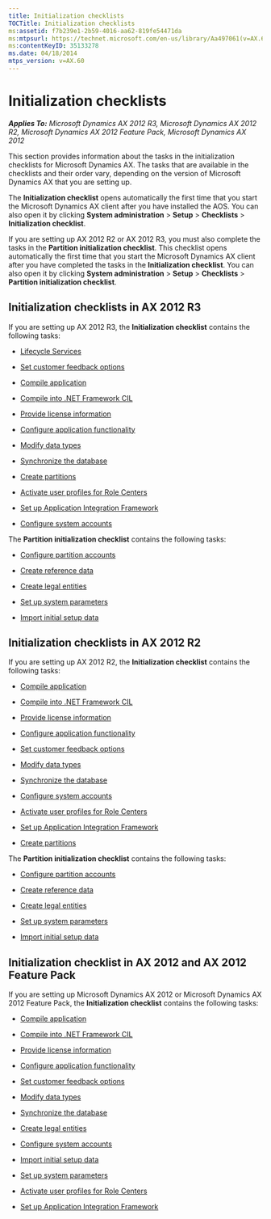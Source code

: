 ```yaml
---
title: Initialization checklists
TOCTitle: Initialization checklists
ms:assetid: f7b239e1-2b59-4016-aa62-819fe54471da
ms:mtpsurl: https://technet.microsoft.com/en-us/library/Aa497061(v=AX.60)
ms:contentKeyID: 35133278
ms.date: 04/18/2014
mtps_version: v=AX.60
---
```


# Initialization checklists 


_**Applies To:** Microsoft Dynamics AX 2012 R3, Microsoft Dynamics AX 2012 R2, Microsoft Dynamics AX 2012 Feature Pack, Microsoft Dynamics AX 2012_

This section provides information about the tasks in the initialization checklists for Microsoft Dynamics AX. The tasks that are available in the checklists and their order vary, depending on the version of Microsoft Dynamics AX that you are setting up.

The **Initialization checklist** opens automatically the first time that you start the Microsoft Dynamics AX client after you have installed the AOS. You can also open it by clicking **System administration** \> **Setup** \> **Checklists** \> **Initialization checklist**.

If you are setting up AX 2012 R2 or AX 2012 R3, you must also complete the tasks in the **Partition initialization checklist**. This checklist opens automatically the first time that you start the Microsoft Dynamics AX client after you have completed the tasks in the **Initialization checklist**. You can also open it by clicking **System administration** \> **Setup** \> **Checklists** \> **Partition initialization checklist**.

## Initialization checklists in AX 2012 R3

If you are setting up AX 2012 R3, the **Initialization checklist** contains the following tasks:

  - [Lifecycle Services](http://go.microsoft.com/fwlink/?linkid=306510)

  - [Set customer feedback options](set-customer-feedback-options.md)

  - [Compile application](compile-application.md)

  - [Compile into .NET Framework CIL](compile-into-net-framework-cil.md)

  - [Provide license information](provide-license-information.md)

  - [Configure application functionality](configure-application-functionality.md)

  - [Modify data types](modify-data-types.md)

  - [Synchronize the database](synchronize-the-database.md)

  - [Create partitions](create-partitions.md)

  - [Activate user profiles for Role Centers](activate-user-profiles-for-role-centers.md)

  - [Set up Application Integration Framework](set-up-application-integration-framework.md)

  - [Configure system accounts](configure-system-accounts.md)

The **Partition initialization checklist** contains the following tasks:

  - [Configure partition accounts](configure-partition-accounts.md)

  - [Create reference data](create-reference-data.md)

  - [Create legal entities](create-legal-entities.md)

  - [Set up system parameters](set-up-system-parameters.md)

  - [Import initial setup data](import-initial-setup-data.md)

## Initialization checklists in AX 2012 R2

If you are setting up AX 2012 R2, the **Initialization checklist** contains the following tasks:

  - [Compile application](compile-application.md)

  - [Compile into .NET Framework CIL](compile-into-net-framework-cil.md)

  - [Provide license information](provide-license-information.md)

  - [Configure application functionality](configure-application-functionality.md)

  - [Set customer feedback options](set-customer-feedback-options.md)

  - [Modify data types](modify-data-types.md)

  - [Synchronize the database](synchronize-the-database.md)

  - [Configure system accounts](configure-system-accounts.md)

  - [Activate user profiles for Role Centers](activate-user-profiles-for-role-centers.md)

  - [Set up Application Integration Framework](set-up-application-integration-framework.md)

  - [Create partitions](create-partitions.md)

The **Partition initialization checklist** contains the following tasks:

  - [Configure partition accounts](configure-partition-accounts.md)

  - [Create reference data](create-reference-data.md)

  - [Create legal entities](create-legal-entities.md)

  - [Set up system parameters](set-up-system-parameters.md)

  - [Import initial setup data](import-initial-setup-data.md)

## Initialization checklist in AX 2012 and AX 2012 Feature Pack

If you are setting up Microsoft Dynamics AX 2012 or Microsoft Dynamics AX 2012 Feature Pack, the **Initialization checklist** contains the following tasks:

  - [Compile application](compile-application.md)

  - [Compile into .NET Framework CIL](compile-into-net-framework-cil.md)

  - [Provide license information](provide-license-information.md)

  - [Configure application functionality](configure-application-functionality.md)

  - [Set customer feedback options](set-customer-feedback-options.md)

  - [Modify data types](modify-data-types.md)

  - [Synchronize the database](synchronize-the-database.md)

  - [Create legal entities](create-legal-entities.md)

  - [Configure system accounts](configure-system-accounts.md)

  - [Import initial setup data](import-initial-setup-data.md)

  - [Set up system parameters](set-up-system-parameters.md)

  - [Activate user profiles for Role Centers](activate-user-profiles-for-role-centers.md)

  - [Set up Application Integration Framework](set-up-application-integration-framework.md)

  


